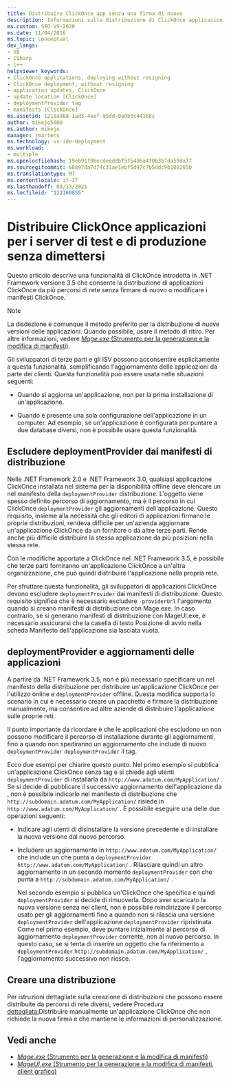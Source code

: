 ```yaml
---
title: Distribuire ClickOnce app senza una firma di nuovo
description: Informazioni sulla distribuzione di ClickOnce applicazioni da più percorsi di rete senza firmare di nuovo o modificare ClickOnce manifesti.
ms.custom: SEO-VS-2020
ms.date: 11/04/2016
ms.topic: conceptual
dev_langs:
- VB
- CSharp
- C++
helpviewer_keywords:
- ClickOnce applications, deploying without resigning
- ClickOnce deployment, without resigning
- application updates, ClickOnce
- update location [ClickOnce]
- deploymentProvider tag
- manifests [ClickOnce]
ms.assetid: 1218a98d-1ad5-4eef-95dd-0e0b3c44168c
author: mikejo5000
ms.author: mikejo
manager: jmartens
ms.technology: vs-ide-deployment
ms.workload:
- multiple
ms.openlocfilehash: 19eb91f9becdeeddbf5f5436a4f0b3b7da59da77
ms.sourcegitcommit: 68897da7d74c31ae1ebf5d47c7b5ddc9b108265b
ms.translationtype: MT
ms.contentlocale: it-IT
ms.lasthandoff: 08/13/2021
ms.locfileid: "122160855"
---
```

# <a name="deploy-clickonce-applications-for-testing-and-production-servers-without-resigning"></a>Distribuire ClickOnce applicazioni per i server di test e di produzione senza dimettersi
Questo articolo descrive una funzionalità di ClickOnce introdotta in .NET Framework versione 3.5 che consente la distribuzione di applicazioni ClickOnce da più percorsi di rete senza firmare di nuovo o modificare i manifesti ClickOnce.

> [!NOTE]
> La disdezione è comunque il metodo preferito per la distribuzione di nuove versioni delle applicazioni. Quando possibile, usare il metodo di ritiro. Per altre informazioni, vedere [*Mage.exe* (Strumento per la generazione e la modifica di manifesti)](/dotnet/framework/tools/mage-exe-manifest-generation-and-editing-tool).

 Gli sviluppatori di terze parti e gli ISV possono acconsentire esplicitamente a questa funzionalità, semplificando l'aggiornamento delle applicazioni da parte dei clienti. Questa funzionalità può essere usata nelle situazioni seguenti:

- Quando si aggiorna un'applicazione, non per la prima installazione di un'applicazione.

- Quando è presente una sola configurazione dell'applicazione in un computer. Ad esempio, se un'applicazione è configurata per puntare a due database diversi, non è possibile usare questa funzionalità.

## <a name="exclude-deploymentprovider-from-deployment-manifests"></a>Escludere deploymentProvider dai manifesti di distribuzione
 Nelle .NET Framework 2.0 e .NET Framework 3.0, qualsiasi applicazione ClickOnce installata nel sistema per la disponibilità offline deve elencare un nel manifesto della `deploymentProvider` distribuzione. L'oggetto viene spesso definito percorso di aggiornamento, ma è il percorso in cui ClickOnce `deploymentProvider` gli aggiornamenti dell'applicazione. Questo requisito, insieme alla necessità che gli editori di applicazioni firmano le proprie distribuzioni, rendeva difficile per un'azienda aggiornare un'applicazione ClickOnce da un fornitore o da altre terze parti. Rende anche più difficile distribuire la stessa applicazione da più posizioni nella stessa rete.

 Con le modifiche apportate a ClickOnce nel .NET Framework 3.5, è possibile che terze parti forniranno un'applicazione ClickOnce a un'altra organizzazione, che può quindi distribuire l'applicazione nella propria rete.

 Per sfruttare questa funzionalità, gli sviluppatori di applicazioni ClickOnce devono escludere `deploymentProvider` dai manifesti di distribuzione. Questo requisito significa che è necessario escludere `-providerUrl` l'argomento quando si creano manifesti di distribuzione con Mage.exe. In caso contrario, se si generano manifesti di distribuzione con  MageUI.exe, è  necessario assicurarsi che la casella di testo Posizione di avvio nella scheda Manifesto dell'applicazione sia lasciata vuota.

## <a name="deploymentprovider-and-application-updates"></a>deploymentProvider e aggiornamenti delle applicazioni
 A partire da .NET Framework 3.5, non è più necessario specificare un nel manifesto della distribuzione per distribuire un'applicazione ClickOnce per l'utilizzo online e `deploymentProvider` offline. Questa modifica supporta lo scenario in cui è necessario creare un pacchetto e firmare la distribuzione manualmente, ma consentire ad altre aziende di distribuire l'applicazione sulle proprie reti.

 Il punto importante da ricordare è che le applicazioni che escludono un non possono modificare il percorso di installazione durante gli aggiornamenti, fino a quando non spediranno un aggiornamento che include di nuovo `deploymentProvider` `deploymentProvider` il tag.

 Ecco due esempi per chiarire questo punto. Nel primo esempio si pubblica un'applicazione ClickOnce senza tag e si chiede agli utenti `deploymentProvider` di installarla da `http://www.adatum.com/MyApplication/` . Se si decide di pubblicare il successivo aggiornamento dell'applicazione da , non è possibile indicarlo nel manifesto di distribuzione che `http://subdomain.adatum.com/MyApplication/` risiede in `http://www.adatum.com/MyApplication/` . È possibile eseguire una delle due operazioni seguenti:

- Indicare agli utenti di disinstallare la versione precedente e di installare la nuova versione dal nuovo percorso.

- Includere un aggiornamento in `http://www.adatum.com/MyApplication/` che include un che punta a `deploymentProvider` `http://www.adatum.com/MyApplication/` . Rilasciare quindi un altro aggiornamento in un secondo momento `deploymentProvider` con che punta a `http://subdomain.adatum.com/MyApplication/` .

  Nel secondo esempio si pubblica un'ClickOnce che specifica e quindi `deploymentProvider` si decide di rimuoverla. Dopo aver scaricato la nuova versione senza nei client, non è possibile reindirizzare il percorso usato per gli aggiornamenti fino a quando non si rilascia una versione `deploymentProvider` dell'applicazione `deploymentProvider` ripristinata. Come nel primo esempio, deve puntare inizialmente al percorso di aggiornamento `deploymentProvider` corrente, non al nuovo percorso. In questo caso, se si tenta di inserire un oggetto che fa riferimento a `deploymentProvider` `http://subdomain.adatum.com/MyApplication/` , l'aggiornamento successivo non riesce.

## <a name="create-a-deployment"></a>Creare una distribuzione
 Per istruzioni dettagliate sulla creazione di distribuzioni che possono essere distribuite da percorsi di rete diversi, vedere Procedura [dettagliata:](../deployment/walkthrough-manually-deploying-a-clickonce-app-no-re-signing-required.md)Distribuire manualmente un'applicazione ClickOnce che non richiede la nuova firma e che mantiene le informazioni di personalizzazione.

## <a name="see-also"></a>Vedi anche
- [*Mage.exe* (Strumento per la generazione e la modifica di manifesti)](/dotnet/framework/tools/mage-exe-manifest-generation-and-editing-tool)
- [*MageUI.exe* (Strumento per la generazione e la modifica di manifesti, client grafico)](/dotnet/framework/tools/mageui-exe-manifest-generation-and-editing-tool-graphical-client)
